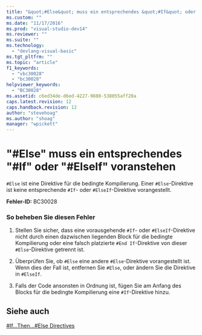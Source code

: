 ```yaml
---
title: "&quot;#Else&quot; muss ein entsprechendes &quot;#If&quot; oder &quot;#ElseIf&quot; voranstehen | Microsoft Docs"
ms.custom: ""
ms.date: "11/17/2016"
ms.prod: "visual-studio-dev14"
ms.reviewer: ""
ms.suite: ""
ms.technology: 
  - "devlang-visual-basic"
ms.tgt_pltfrm: ""
ms.topic: "article"
f1_keywords: 
  - "vbc30028"
  - "bc30028"
helpviewer_keywords: 
  - "BC30028"
ms.assetid: c6ed34de-d6ed-4227-9880-538055aff20a
caps.latest.revision: 12
caps.handback.revision: 12
author: "stevehoag"
ms.author: "shoag"
manager: "wpickett"
---
```

# &quot;#Else&quot; muss ein entsprechendes &quot;#If&quot; oder &quot;#ElseIf&quot; voranstehen
`#Else` ist eine Direktive für die bedingte Kompilierung. Einer `#Else`\-Direktive ist keine entsprechende `#If`\- oder `#ElseIf`\-Direktive vorangestellt.  
  
 **Fehler\-ID:** BC30028  
  
### So beheben Sie diesen Fehler  
  
1.  Stellen Sie sicher, dass eine vorausgehende `#If`\- oder `#ElseIf`\-Direktive nicht durch einen dazwischen liegenden Block für die bedingte Kompilierung oder eine falsch platzierte `#End If`\-Direktive von dieser `#Else`\-Direktive getrennt ist.  
  
2.  Überprüfen Sie, ob `#Else` eine andere `#Else`\-Direktive vorangestellt ist. Wenn dies der Fall ist, entfernen Sie `#Else`, oder ändern Sie die Direktive in `#ElseIf`.  
  
3.  Falls der Code ansonsten in Ordnung ist, fügen Sie am Anfang des Blocks für die bedingte Kompilierung eine `#If`\-Direktive hinzu.  
  
## Siehe auch  
 [\#If...Then...\#Else Directives](../../visual-basic/language-reference/directives/if-then-else-directives.md)